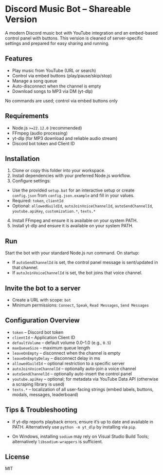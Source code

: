 # Discord Music Bot – Shareable Version

A modern Discord music bot with YouTube integration and an embed-based control panel with buttons. This version is cleaned of server-specific settings and prepared for easy sharing and running.

## Features
- Play music from YouTube (URL or search)
- Control via embed buttons (play/pause/skip/stop)
- Manage a song queue
- Auto-disconnect when the channel is empty
- Download songs to MP3 via DM (yt-dlp)
  
No commands are used; control via embed buttons only

## Requirements
- Node.js `>=22.12.0` (recommended)
- FFmpeg (audio processing)
- yt-dlp (for MP3 download and reliable audio stream)
- Discord bot token and Client ID

## Installation
1) Clone or copy this folder into your workspace.
2) Install dependencies with your preferred Node.js workflow.
3) Configure settings:
- Use the provided `setup.bat` for an interactive setup or create `config.json` from `config.json.example` and fill in your values.
- Required: `token`, `clientId`
- Optional: `allowedGuildId`, `autoJoinVoiceChannelId`, `autoSendChannelId`, `youtube.apiKey`, `customization.*`, `texts.*`
4) Install FFmpeg and ensure it is available on your system PATH.
5) Install yt-dlp and ensure it is available on your system PATH.

## Run
Start the bot with your standard Node.js run command. On startup:
- If `autoSendChannelId` is set, the control panel message is sent/updated in that channel.
- If `autoJoinVoiceChannelId` is set, the bot joins that voice channel.

## Invite the bot to a server
- Create a URL with scope: `bot`
- Minimum permissions: `Connect`, `Speak`, `Read Messages`, `Send Messages`

## Configuration Overview
- `token` – Discord bot token
- `clientId` – Application Client ID
- `defaultVolume` – default volume 0.0–1.0 (e.g., `0.5`)
- `maxQueueSize` – maximum queue length
- `leaveOnEmpty` – disconnect when the channel is empty
- `leaveOnEmptyDelay` – disconnect delay in ms
- `allowedGuildId` – optional restriction to a specific server
- `autoJoinVoiceChannelId` – optionally auto-join a voice channel
- `autoSendChannelId` – optionally auto-insert the control panel
- `youtube.apiKey` – optional; for metadata via YouTube Data API (otherwise a scraping library is used)
- `texts.*` – localization of all user-facing strings (embed labels, buttons, modals, messages, leaderboard)

## Tips & Troubleshooting
- If yt-dlp reports playback errors, ensure it’s up to date and available in PATH. Alternatively use `python -m yt_dlp` by installing via `pip`.
 
- On Windows, installing `sodium` may rely on Visual Studio Build Tools; alternatively `libsodium-wrappers` is sufficient.

## License
MIT